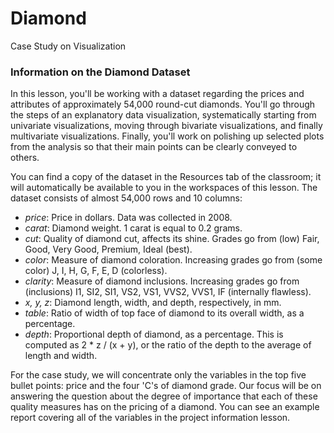 # Diamond
Case Study on Visualization

### Information on the Diamond Dataset
In this lesson, you'll be working with a dataset regarding the prices and attributes of approximately 54,000 round-cut diamonds. You'll go through the steps of an explanatory data visualization, systematically starting from univariate visualizations, moving through bivariate visualizations, and finally multivariate visualizations. Finally, you'll work on polishing up selected plots from the analysis so that their main points can be clearly conveyed to others.

You can find a copy of the dataset in the Resources tab of the classroom; it will automatically be available to you in the workspaces of this lesson. The dataset consists of almost 54,000 rows and 10 columns:

- *price*: Price in dollars. Data was collected in 2008.
- *carat*: Diamond weight. 1 carat is equal to 0.2 grams.
- *cut*: Quality of diamond cut, affects its shine. Grades go from (low) Fair, Good, Very Good, Premium, Ideal (best).
- *color*: Measure of diamond coloration. Increasing grades go from (some color) J, I, H, G, F, E, D (colorless).
- *clarity*: Measure of diamond inclusions. Increasing grades go from (inclusions) I1, SI2, SI1, VS2, VS1, VVS2, VVS1, IF (internally flawless).
- *x, y, z*: Diamond length, width, and depth, respectively, in mm.
- *table*: Ratio of width of top face of diamond to its overall width, as a percentage.
- *depth*: Proportional depth of diamond, as a percentage. This is computed as 2 * z / (x + y), or the ratio of the depth to the average of length and width.

For the case study, we will concentrate only the variables in the top five bullet points: price and the four 'C's of diamond grade. Our focus will be on answering the question about the degree of importance that each of these quality measures has on the pricing of a diamond. You can see an example report covering all of the variables in the project information lesson.